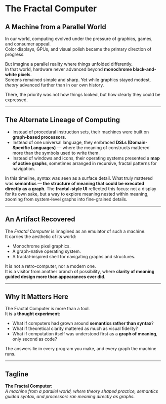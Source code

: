 # The Fractal Computer

## A Machine from a Parallel World

In our world, computing evolved under the pressure of graphics, games, and consumer appeal.  
Color displays, GPUs, and visual polish became the primary direction of progress.

But imagine a parallel reality where things unfolded differently.  
In that world, hardware never advanced beyond **monochrome black-and-white pixels**.  
Screens remained simple and sharp. Yet while graphics stayed modest, *theory* advanced further than in our own history.  

There, the priority was not how things looked, but how clearly they could be expressed.  

---

## The Alternate Lineage of Computing

- Instead of procedural instruction sets, their machines were built on **graph-based processors**.  
- Instead of one universal language, they embraced **DSLs (Domain-Specific Languages)** — where the meaning of constructs mattered more than the symbols used to write them.  
- Instead of windows and icons, their operating systems presented a **map of active graphs**, sometimes arranged in recursive, fractal patterns for navigation.  

In this timeline, syntax was seen as a surface detail. What truly mattered was **semantics — the structure of meaning that could be executed directly as a graph**.
The **fractal-style UI** reflected this focus: not a display for its own sake, but a way to explore meaning nested within meaning, zooming from system-level graphs into fine-grained details.  

---

## An Artifact Recovered

The *Fractal Computer* is imagined as an emulator of such a machine.  
It carries the aesthetic of its world:  
- Monochrome pixel graphics.  
- A graph-native operating system.  
- A fractal-inspired shell for navigating graphs and structures.  

It is not a retro-computer, nor a modern one.  
It is a visitor from another branch of possibility, where **clarity of meaning guided design more than appearances ever did**.  

---

## Why It Matters Here

The Fractal Computer is more than a tool.  
It is a **thought experiment**:  
- What if computers had grown around **semantics rather than syntax**?  
- What if theoretical clarity mattered as much as visual fidelity?  
- What if computation itself was understood first as a **graph of meaning**, only second as code?  

The answers lie in every program you make, and every graph the machine runs.  

---

## Tagline

**The Fractal Computer**:  
*A machine from a parallel world, where theory shaped practice, semantics guided syntax, and processors ran meaning directly as graphs.*
